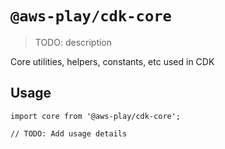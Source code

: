 # `@aws-play/cdk-core`

> TODO: description

Core utilities, helpers, constants, etc used in CDK

## Usage

```
import core from '@aws-play/cdk-core';

// TODO: Add usage details
```
